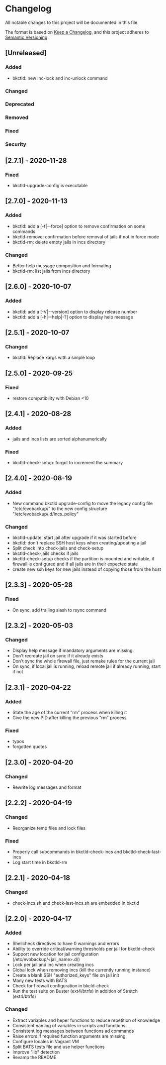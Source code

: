 # Changelog
All notable changes to this project will be documented in this file.

The format is based on [Keep a Changelog](https://keepachangelog.com/en/1.0.0/),
and this project adheres to [Semantic Versioning](https://semver.org/spec/v2.0.0.html).

## [Unreleased]

### Added

* bkctld: new inc-lock and inc-unlock command

### Changed

### Deprecated

### Removed

### Fixed

### Security

## [2.7.1] - 2020-11-28

### Fixed

* bkctld-upgrade-config is executable

## [2.7.0] - 2020-11-13

### Added

* bkctld: add a [-f|--force] option to remove confirmation on some commands
* bkctld-remove: confirmation before removal of jails if not in force mode
* bkctld-rm: delete empty jails in incs directory

### Changed

* Better help message composition and formating
* bkctld-rm: list jails from incs directory

## [2.6.0] - 2020-10-07

### Added

* bkctld: add a [-V|--version] option to display release number
* bkctld: add a [-h|--help|-?] option to display help message

## [2.5.1] - 2020-10-07

### Changed

* bkctld: Replace xargs with a simple loop

## [2.5.0] - 2020-09-25

### Fixed

* restore compatibility with Debian <10

## [2.4.1] - 2020-08-28

### Added

* jails and incs lists are sorted alphanumerically

### Fixed

* bkctld-check-setup: forgot to increment the summary

## [2.4.0] - 2020-08-19

### Added

* New command bkctld upgrade-config to move the legacy config file "/etc/evobackup/<jail>" to the new config structure "/etc/evobackup/<jail>.d/incs_policy"

### Changed

* bkctld-update: start jail after upgrade if it was started before
* bkctld: don't replace SSH host keys when creating/updating a jail
* Split check into check-jails and check-setup
* bkctld-check-jails checks if jails
* bkctld-check-setup checks if the partition is mounted and writable, if firewall is configured and if all jails are in their expected state
* create new ssh keys for new jails instead of copying those from the host

## [2.3.3] - 2020-05-28

### Fixed

* On sync, add trailing slash to rsync command

## [2.3.2] - 2020-05-03

### Changed

* Display help message if mandatory arguments are missing.
* Don't recreate jail on sync if it already exists
* Don't sync the whole firewall file, just remake rules for the current jail
* On sync, if local jail is running, reload remote jail if already running, start if not

## [2.3.1] - 2020-04-22

### Added

* State the age of the current "rm" process when killing it
* Give the new PID after killing the previous "rm" process

### Fixed

* typos
* forgotten quotes

## [2.3.0] - 2020-04-20

### Changed

* Rewrite log messages and format

## [2.2.2] - 2020-04-19

### Changed

* Reorganize temp files and lock files

### Fixed

* Properly call subcommands in bkctld-check-incs and bkctld-check-last-incs
* Log start time in bkctld-rm

## [2.2.1] - 2020-04-18

### Changed

* check-incs.sh and check-last-incs.sh are embedded in bkctld

## [2.2.0] - 2020-04-17

### Added

* Shellcheck directives to have 0 warnings and errors
* Ability to override critical/warning thresholds per jail for bkctld-check
* Support new location for jail configuration (/etc/evobackup/<jail_name>.d/)
* Lock per jail and inc when creating incs
* Global lock when removing incs (kill the currently running instance)
* Create a blank SSH "authorized_keys" file on jail init
* Many new tests with BATS
* Check for firewall configuration in bkcld-check
* Run the test suite on Buster (ext4/btrfs) in addition of Stretch (ext4/btrfs)

### Changed

* Extract variables and heper functions to reduce repetition of knowledge
* Consistent naming of variables in scripts and functions
* Consistent log messages between functions ad commands
* Raise errors if required function arguments are missing
* Configure locales in Vagrant VM
* Split BATS tests file and use helper functions
* Improve "lib" detection
* Revamp the README
